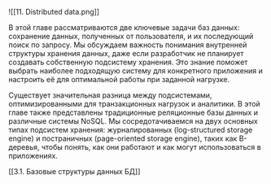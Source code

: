 ![[11. Distributed data.png]]

В этой главе рассматриваются две ключевые задачи баз данных: сохранение данных, полученных от пользователя, и их последующий поиск по запросу. Мы обсуждаем важность понимания внутренней структуры хранения данных, даже если разработчик не планирует создавать собственную подсистему хранения. Это знание поможет выбрать наиболее подходящую систему для конкретного приложения и настроить её для оптимальной работы при заданной нагрузке.

Существует значительная разница между подсистемами, оптимизированными для транзакционных нагрузок и аналитики. В этой главе также представлены традиционные реляционные базы данных и различные системы NoSQL. Мы сосредотачиваемся на двух основных типах подсистем хранения: журналированных (log-structured storage engine) и постраничных (page-oriented storage engine), таких как B-деревья, чтобы понять, как они работают и как могут использоваться в приложениях.

[[3.1. Базовые структуры данных БД]]